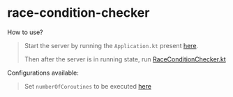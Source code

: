 # race-condition-checker

How to use?
> Start the server by running the `Application.kt` present [here](src/main/kotlin/com/training/shakti/Application.kt).
>
> Then after the server is in running state, run [RaceConditionChecker.kt](src/main/kotlin/com/training/shakti/RaceConditionChecker.kt)

Configurations available:
> Set `numberOfCoroutines` to be executed [here](src/main/resources/local.conf)
